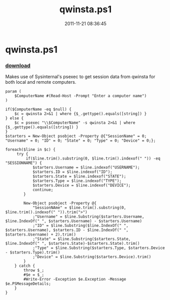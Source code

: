 ﻿---
pid:            3062
parent:         0
children:       
poster:         hotsnoj
title:          qwinsta.ps1
date:           2011-11-21 08:36:45
description:    Makes use of Sysinternal's psexec to get session data from qwinsta for both local and remote computers.
format:         posh
---

# qwinsta.ps1

### [download](3062.ps1)  

Makes use of Sysinternal's psexec to get session data from qwinsta for both local and remote computers.

```posh
param (
    $ComputerName #(Read-Host -Prompt "Enter a computer name")
)

if($ComputerName -eq $null) {
    $c = qwinsta 2>&1 | where {$_.gettype().equals([string]) }
} else {
    $c = psexec "\\$ComputerName" -s qwinsta 2>&1 | where {$_.gettype().equals([string]) }
}
$starters = New-Object psobject -Property @{"SessionName" = 0; "Username" = 0; "ID" = 0; "State" = 0; "Type" = 0; "Device" = 0;};

foreach($line in $c) {
     try {
         if($line.trim().substring(0, $line.trim().indexof(" ")) -eq "SESSIONNAME") {
            $starters.Username = $line.indexof("USERNAME");
            $starters.ID = $line.indexof("ID");
            $starters.State = $line.indexof("STATE");
            $starters.Type = $line.indexof("TYPE");
            $starters.Device = $line.indexof("DEVICE");
            continue;
        }
        
        New-Object psobject -Property @{
            "SessionNAme" = $line.trim().substring(0, $line.trim().indexof(" ")).trim(">")
            ;"Username" = $line.Substring($starters.Username, $line.IndexOf(" ", $starters.Username) - $starters.Username)
            ;"ID" = $line.Substring($line.IndexOf(" ", $starters.Username), $starters.ID - $line.IndexOf(" ", $starters.Username) + 2).trim()
            ;"State" = $line.Substring($starters.State, $line.IndexOf(" ", $starters.State)-$starters.State).trim()
            ;"Type" = $line.Substring($starters.Type, $starters.Device - $starters.Type).trim()
            ;"Device" = $line.Substring($starters.Device).trim()
        }
    } catch {
        throw $_;
        #$e = $_;
        #Write-Error -Exception $e.Exception -Message $e.PSMessageDetails;
    }
}
```
